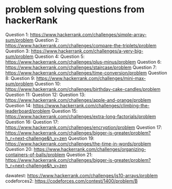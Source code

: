 # problem solving questions from hackerRank

Question 1: https://www.hackerrank.com/challenges/simple-array-sum/problem
Question 2: https://www.hackerrank.com/challenges/compare-the-triplets/problem
Question 3: https://www.hackerrank.com/challenges/a-very-big-sum/problem
Question 4: 
Question 5: https://www.hackerrank.com/challenges/plus-minus/problem
Question 6: https://www.hackerrank.com/challenges/staircase/problem
Question 7: https://www.hackerrank.com/challenges/time-conversion/problem
Question 8:
Question 9: https://www.hackerrank.com/challenges/mini-max-sum/problem
Question 10: https://www.hackerrank.com/challenges/birthday-cake-candles/problem
Question 11:
Question 12:
Question 13: https://www.hackerrank.com/challenges/apple-and-orange/problem
Question 14: https://www.hackerrank.com/challenges/climbing-the-leaderboard/problem
Question 15: https://www.hackerrank.com/challenges/extra-long-factorials/problem
Question 16: 
Question 17: https://www.hackerrank.com/challenges/encryption/problem
Question 17: https://www.hackerrank.com/challenges/bigger-is-greater/problem?h_r=next-challenge&h_v=zen
Question 19: https://www.hackerrank.com/challenges/the-time-in-words/problem
Question 20: https://www.hackerrank.com/challenges/organizing-containers-of-balls/problem
Question 21: https://www.hackerrank.com/challenges/bigger-is-greater/problem?h_r=next-challenge&h_v=zen

dawatest: https://www.hackerrank.com/challenges/js10-arrays/problem
codeforces2: https://codeforces.com/contest/1400/problem/B
